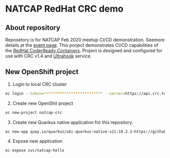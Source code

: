 # NATCAP RedHat CRC demo  

## About repository
Reposetory is for NATCAP Feb 2020 meetup CI/CD demonstration. Seemore details at the [event page](https://www.meetup.com/natcapoug-middleware/events/267734332).
This porject demonstrates CI/CD capabilities of the [RedHat CoderReady Containers](https://developers.redhat.com/products/codeready-containers). 
Project is designed and configured for use with CRC v1.4 and [Ultrahook](http://www.ultrahook.com/) service. 

## New OpenShift project
1. Login to local CRC cluster 
```bash
oc login --token=************************** --server=https://api.crc.testing:6443
```
2. Create new OpenShit project
```bash
oc new-project natcap-crc
```
3. Create new Quarkus native application fro this repository.
```bash
oc new-app quay.io/quarkus/ubi-quarkus-native-s2i:19.2.1~https://github.com/mikhailidim/natcap-crc-quarkus-hello.git --name=natcap-hello
```
4. Expose new application 
```bash
oc expose svc/natcap-hello
```
